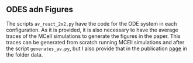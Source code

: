 ## ODES adn Figures

The scripts `av_react_2x2.py` have the code for the ODE system in each configuration. As it is provided, it is also necessary to have the average traces of the MCell simulations to generate the figures in the paper. This traces can be generated from scratch running MCEll simulations and after the script `generates_av.py`, but I also provide that in the publication [page](https://r3lab.uni.lu/frozen/mitochondrial-morphology-provides-a-mechanism-for-energy-buffering-at-synapses) in the folder data.
